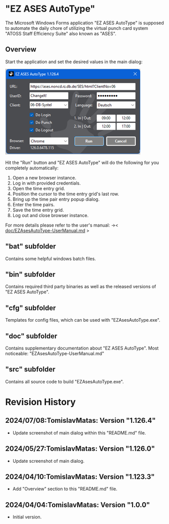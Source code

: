 # "EZ ASES AutoType"
The Microsoft Windows Forms application "EZ ASES AutoType" is supposed 
to automate the daily chore of utilizing the virtual punch card system 
"ATOSS Staff Efficiency Suite" also known as "ASES".

## Overview
Start the application and set the desired values in the main dialog:  

![MainDialog](res/img/Screenshot-MainDialog-v1.126.4.png)  

Hit the "Run" button and "EZ ASES AutoType" will do the 
following for you completely automatically:

1) Open a new browser instance.
2) Log in with provided credentials.
3) Open the time entry grid.
4) Position the cursor to the time entry grid's last row.
5) Bring up the time pair entry popup dialog.
6) Enter the time pairs.
7) Save the time entry grid.
8) Log out and close browser instance.

For more details please refer to the user's manual:
->< [doc/EZAsesAutoType-UserManual.md](doc/EZAsesAutoType-UserManual.md) >

## "bat" subfolder
Contains some helpful windows batch files.

## "bin" subfolder
Contains required third party binaries as well as the released 
versions of "EZ ASES AutoType".

## "cfg" subfolder
Templates for config files, which can be used with "EZAsesAutoType.exe".

## "doc" subfolder
Contains supplementary documentation about "EZ ASES AutoType".
Most noticeable: "EZAsesAutoType-UserManual.md"

## "src" subfolder
Contains all source code to build "EZAsesAutoType.exe".

# Revision History
## 2024/07/08:TomislavMatas: Version "1.126.4"
* Update screenshot of main dialog within this "README.md" file.

## 2024/05/27:TomislavMatas: Version "1.126.0"  
* Update screenshot of main dialog.  
  
## 2024/04/10:TomislavMatas: Version "1.123.3"
* Add "Overview" section to this "README.md" file.

## 2024/04/04:TomislavMatas: Version "1.0.0"
* Initial version.
